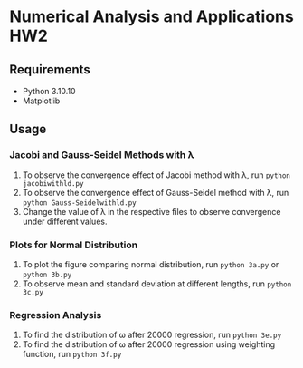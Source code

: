 # Numerical Analysis and Applications HW2

## Requirements

- Python 3.10.10
- Matplotlib

## Usage

### Jacobi and Gauss-Seidel Methods with λ

1. To observe the convergence effect of Jacobi method with λ, run `python jacobiwithld.py`
2. To observe the convergence effect of Gauss-Seidel method with λ, run `python Gauss-Seidelwithld.py`
3. Change the value of λ in the respective files to observe convergence under different values.

### Plots for Normal Distribution

1. To plot the figure comparing normal distribution, run `python 3a.py` or `python 3b.py`
2. To observe mean and standard deviation at different lengths, run `python 3c.py`

### Regression Analysis

1. To find the distribution of ω after 20000 regression, run `python 3e.py`
2. To find the distribution of ω after 20000 regression using weighting function, run `python 3f.py`
